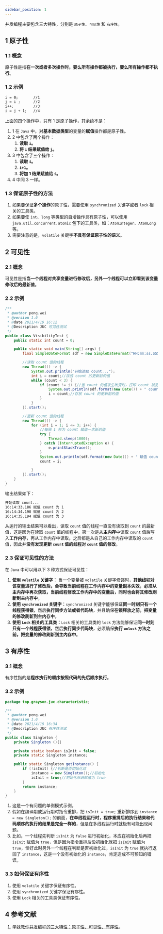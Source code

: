 ```yaml
---
sidebar_position: 1
---
```


并发编程主要包含三大特性，分别是 `原子性`、`可见性` 和 `有序性`。

## 1 原子性

### 1.1 概念

原子性是指**在一次或者多次操作时，要么所有操作都被执行，要么所有操作都不执行**。

### 1.2 示例

```txt
i = 0;       //1
j = i ;      //2
i++;         //3
i = j + 1;   //4
```

上面的四个操作中，只有 1 是原子操作，其余绝不是：

1. 1 在 `Java` 中，对**基本数据类型**的变量的**赋值**操作都是原子性。
2. 2 中包含了两个操作：
   1. **读取 `i`。**
   2. **将 `i` 结果赋值给 `j`。**
3. 3 中包含了三个操作：
   1. **读取 `i`。**
   2. **`i+1`。**
   3. **将加 1 结果赋值给 `i`。**
4. 4 中同 3 一样。

### 1.3 保证原子性的方法

1. 如果要保证**多个操作**的原子性，需要使用 `synchronized` 关键字或者 `lock` 相关的工具类。
2. 如果要使 `int`、`long` 等类型的自增操作具有原子性，可以使用 `java.util.concurrent.atomic` 包下的工具类，如：`AtomInteger`、`AtomLong` 等。
3. 需要注意的是，`volatile` 关键字**不具有保证原子性的语义**。

## 2 可见性

### 2.1 概念

可见性是指**当一个线程对共享变量进行修改后，另外一个线程可以立即看到该变量修改后的最新值**。

### 2.2 示例

```java
/**
 * @author peng.wei
 * @version 1.0
 * @date 2021/4/19 16:12
 * @Description JUC 可见性测试
 */
public class VisibilityTest {
    public static int count = 0;

    public static void main(String[] args) {
        final SimpleDateFormat sdf = new SimpleDateFormat("HH:mm:ss.SSS");

        //读取 count 值的线程
        new Thread(() -> {
            System.out.println("开始读取 count...");
            int i = count;//存放 count 的更新前的值
            while (count < 3) {
                if (count != i) {//当 count 的值发生改变时，打印 count 被更新
                    System.out.println(sdf.format(new Date()) + " count 被更新为" + count);
                    i = count;//存放 count 的更新前的值
                }
            }
        }).start();

        //更新 count 值的线程
        new Thread(() -> {
            for (int i = 1; i <= 3; i++) {
                //每隔 1 秒为 count 赋值一次新的值
                try {
                    Thread.sleep(1000);
                } catch (InterruptedException e) {
                    e.printStackTrace();
                }
                System.out.println(sdf.format(new Date()) + " 赋值 count 为" + i);
                count = i;

            }
        }).start();
    }
}
```

输出结果如下：

```txt
开始读取 count...
16:14:33.186 赋值 count 为 1
16:14:34.190 赋值 count 为 2
16:14:35.194 赋值 count 为 3
```

从运行的输出结果可以看出，读取 `count` 值的线程一直没有读取到 `count` 的最新值，这是因为在读取 `count` 值的线程中，第一次是从**主内存**中读取 `count` 值后写入**工作内存**，再从工作内存中读取，之后都是从自己的工作内存中读取的 `count` 值，因此并**没有发现更新 `count` 值的线程对 `count` 值的修改**。

### 2.3 保证可见性的方法

在 `Java` 中可以用以下 3 种方式保证可见性：

1. **使用 `volatile` 关键字：** 当一个变量被 `volatile` 关键字修饰时，**其他线程对该变量进行了修改后，会导致当前线程在工作内存中的变量副本失效，必须从主内存中再次获取，当前线程修改工作内存中的变量后，同时也会将其修改刷新到主内存中**。
2. **使用 `synchronized` 关键字：**`synchronized` 关键字能够保证**同一时刻只有一个线程获得锁**，然后**执行同步方法或者代码块**，并且确保**在锁释放之前，把变量的修改刷新到主内存中**。
3. **使用 `Lock` 相关的工具类：**`Lock` 相关的工具类的 `lock` 方法能够保证**同一时刻只有一个线程获得锁**，然后**执行同步代码块**，必须确保**执行 `unlock` 方法之前，把变量的修改刷新到主内存中**。

## 3 有序性

### 3.1 概念

有序性指的是**程序执行的顺序按照代码的先后顺序执行**。

### 3.2 示例

```java
package top.grayson.juc.characteristic;

/**
 * @author peng.wei
 * @version 1.0
 * @date 2021/4/19 16:34
 * @Description JUC 有序性测试
 */
public class Singleton {
    private Singleton (){}

    private static boolean isInit = false;
    private static Singleton instance;

    public static Singleton getInstance() {
        if (!isInit) {//判断是否初始化过
            instance = new Singleton();//初始化
            isInit = true;//初始化标识赋值为 true
        }
        return instance;
    }
}
```

1. 这是一个有问题的单例模式示例。
2. 假如在编译期或运行期时指令重排，把 `isInit = true;` 重新排序到 `instance = new Singleton();` 的前面，**在单线程运行时，程序重排后的执行结果和代码顺序的执行的结果是完全一样的**，但是在多线程运行时就极有可能出现问题。
3. 比如，一个线程先判断 `isInit` 为 `false` 进行初始化，本应在初始化后再把 `isInit` 赋值为 `true`，但是因为指令重排后没初始化就把 `isInit` 赋值为 `true`，恰好此时另外一个线程在判断是否初始化过，`isInit` 为 `true` 就执行返回了 `instance`，这是一个没有初始化的 `instance`，肯定造成不可预知的错误。

### 3.3 如何保证有序性

1. 使用 `volatile` 关键字保证有序性。
2. 使用 `synchronized` 关键字保证有序性。
3. 使用 `Lock` 相关的工具类保证有序性。

## 4 参考文献

1. [学妹教你并发编程的三大特性：原子性、可见性、有序性](https://www.cnblogs.com/heihaozi/p/12909955.html)。

